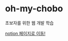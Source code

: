 # oh-my-chobo
초보자를 위한 웹 개발 학습


[notion 페이지로 이동!](https://enchanting-peripheral-390.notion.site/HTML5-d293f1b2962149e4b37248cbf560f46e)
